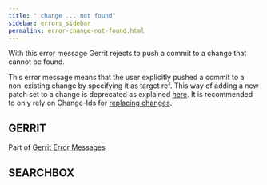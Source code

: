```yaml
---
title: " change ... not found"
sidebar: errors_sidebar
permalink: error-change-not-found.html
---
```

With this error message Gerrit rejects to push a commit to a change that
cannot be found.

This error message means that the user explicitly pushed a commit to a
non-existing change by specifying it as target ref. This way of adding a
new patch set to a change is deprecated as explained
[here](user-upload.html#manual_replacement_mapping). It is recommended
to only rely on Change-Ids for [replacing
changes](user-upload.html#push_replace).

## GERRIT

Part of [Gerrit Error Messages](error-messages.html)

## SEARCHBOX

